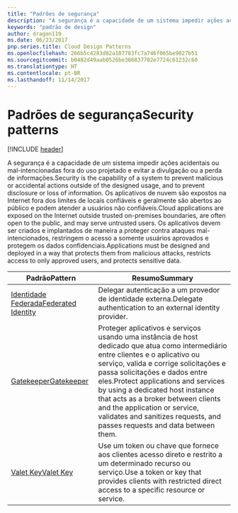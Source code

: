 ```yaml
---
title: "Padrões de segurança"
description: "A segurança é a capacidade de um sistema impedir ações acidentais ou mal-intencionadas fora do uso projetado e evitar a divulgação ou a perda de informações. Os aplicativos de nuvem são expostos na Internet fora dos limites de locais confiáveis e geralmente são abertos ao público e podem atender a usuários não confiáveis. Os aplicativos devem ser criados e implantados de maneira a proteger contra ataques mal-intencionados, restringem o acesso a somente usuários aprovados e protegem os dados confidenciais."
keywords: "padrão de design"
author: dragon119
ms.date: 06/23/2017
pnp.series.title: Cloud Design Patterns
ms.openlocfilehash: 266b5c4283d82a107783fc7a746f065be9027b51
ms.sourcegitcommit: b0482d49aab0526be386837702e7724c61232c60
ms.translationtype: HT
ms.contentlocale: pt-BR
ms.lasthandoff: 11/14/2017
---
```

# <a name="security-patterns"></a><span data-ttu-id="94660-106">Padrões de segurança</span><span class="sxs-lookup"><span data-stu-id="94660-106">Security patterns</span></span>

[!INCLUDE [header](../../_includes/header.md)]

<span data-ttu-id="94660-107">A segurança é a capacidade de um sistema impedir ações acidentais ou mal-intencionadas fora do uso projetado e evitar a divulgação ou a perda de informações.</span><span class="sxs-lookup"><span data-stu-id="94660-107">Security is the capability of a system to prevent malicious or accidental actions outside of the designed usage, and to prevent disclosure or loss of information.</span></span> <span data-ttu-id="94660-108">Os aplicativos de nuvem são expostos na Internet fora dos limites de locais confiáveis e geralmente são abertos ao público e podem atender a usuários não confiáveis.</span><span class="sxs-lookup"><span data-stu-id="94660-108">Cloud applications are exposed on the Internet outside trusted on-premises boundaries, are often open to the public, and may serve untrusted users.</span></span> <span data-ttu-id="94660-109">Os aplicativos devem ser criados e implantados de maneira a proteger contra ataques mal-intencionados, restringem o acesso a somente usuários aprovados e protegem os dados confidenciais.</span><span class="sxs-lookup"><span data-stu-id="94660-109">Applications must be designed and deployed in a way that protects them from malicious attacks, restricts access to only approved users, and protects sensitive data.</span></span>

| <span data-ttu-id="94660-110">Padrão</span><span class="sxs-lookup"><span data-stu-id="94660-110">Pattern</span></span> | <span data-ttu-id="94660-111">Resumo</span><span class="sxs-lookup"><span data-stu-id="94660-111">Summary</span></span> |
| ------- | ------- |
| [<span data-ttu-id="94660-112">Identidade Federada</span><span class="sxs-lookup"><span data-stu-id="94660-112">Federated Identity</span></span>](../federated-identity.md) | <span data-ttu-id="94660-113">Delegar autenticação a um provedor de identidade externa.</span><span class="sxs-lookup"><span data-stu-id="94660-113">Delegate authentication to an external identity provider.</span></span> |
| [<span data-ttu-id="94660-114">Gatekeeper</span><span class="sxs-lookup"><span data-stu-id="94660-114">Gatekeeper</span></span>](../gatekeeper.md) | <span data-ttu-id="94660-115">Proteger aplicativos e serviços usando uma instância de host dedicado que atua como intermediário entre clientes e o aplicativo ou serviço, valida e corrige solicitações e passa solicitações e dados entre eles.</span><span class="sxs-lookup"><span data-stu-id="94660-115">Protect applications and services by using a dedicated host instance that acts as a broker between clients and the application or service, validates and sanitizes requests, and passes requests and data between them.</span></span> |
| [<span data-ttu-id="94660-116">Valet Key</span><span class="sxs-lookup"><span data-stu-id="94660-116">Valet Key</span></span>](../valet-key.md) | <span data-ttu-id="94660-117">Use um token ou chave que fornece aos clientes acesso direto e restrito a um determinado recurso ou serviço.</span><span class="sxs-lookup"><span data-stu-id="94660-117">Use a token or key that provides clients with restricted direct access to a specific resource or service.</span></span> |